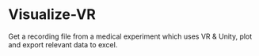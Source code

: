 # Visualize-VR
Get a recording file from a medical experiment which uses VR &amp; Unity, plot and export relevant data to excel.
